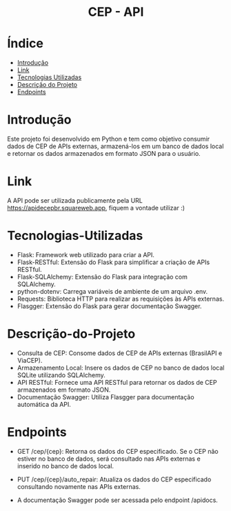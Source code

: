 <h1 align="center"> CEP - API </h1>

# Índice 

- [Introdução](#Introdução)
- [Link](#Link)
- [Tecnologias Utilizadas](#Tecnologias-Utilizadas)
- [Descrição do Projeto](#Descrição-do-Projeto)
- [Endpoints](#Endpoints)

# Introdução
Este projeto foi desenvolvido em Python e tem como objetivo consumir dados de CEP de APIs externas, armazená-los em um banco de dados local e retornar os dados armazenados em formato JSON para o usuário.

# Link
A API pode ser utilizada publicamente pela URL https://apidecepbr.squareweb.app, fiquem a vontade utilizar :)

# Tecnologias-Utilizadas
- Flask: Framework web utilizado para criar a API.
- Flask-RESTful: Extensão do Flask para simplificar a criação de APIs RESTful.
- Flask-SQLAlchemy: Extensão do Flask para integração com SQLAlchemy.
- python-dotenv: Carrega variáveis de ambiente de um arquivo .env.
- Requests: Biblioteca HTTP para realizar as requisições às APIs externas.
- Flasgger: Extensão do Flask para gerar documentação Swagger.

# Descrição-do-Projeto
- Consulta de CEP: Consome dados de CEP de APIs externas (BrasilAPI e ViaCEP).
- Armazenamento Local: Insere os dados de CEP no banco de dados local SQLite utilizando SQLAlchemy.
- API RESTful: Fornece uma API RESTful para retornar os dados de CEP armazenados em formato JSON.
- Documentação Swagger: Utiliza Flasgger para documentação automática da API.

# Endpoints
- GET /cep/{cep}: Retorna os dados do CEP especificado. Se o CEP não estiver no banco de dados, será consultado nas APIs externas e inserido no banco de dados local.
- PUT /cep/{cep}/auto_repair: Atualiza os dados do CEP especificado consultando novamente nas APIs externas.

- A documentação Swagger pode ser acessada pelo endpoint /apidocs.
